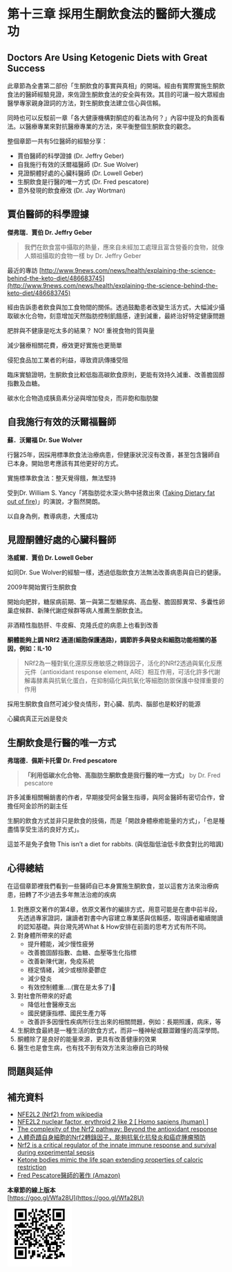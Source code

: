 # 第十三章 採用生酮飲食法的醫師大獲成功

## Doctors Are Using Ketogenic Diets with Great Success

此章節為全書第二部份「生酮飲食的事實與真相」的開端。經由有實際實施生酮飲食法的醫師經驗見證，來佐證生酮飲食法的安全與有效。其目的可讓一般大眾經由醫學專家親身證詞的方法，對生酮飲食法建立信心與信賴。

同時也可以反駁前一章「各大健康機構對酮症的看法為何？」內容中提及的負面看法。以醫療專業來對抗醫療專業的方法，來平衡整個生酮飲食的觀念。

整個章節一共有5位醫師的經驗分享：

* 賈伯醫師的科學證據 \(Dr. Jeffry Geber\)
* 自我施行有效的沃爾福醫師 \(Dr. Sue Wolver\)
* 見證酮體好處的心臟科醫師 \(Dr. Lowell Geber\)
* 生酮飲食是行醫的唯一方式 \(Dr. Fred pescatore\)
* 意外發現的飲食療效 \(Dr. Jay Wortman\)

## 賈伯醫師的科學證據

**傑弗瑞．賈伯 Dr. Jeffry Geber**

> 我們在飲食當中攝取的熱量，應來自未經加工處理且富含營養的食物，就像人類祖攝取的食物一樣 by Dr. Jeffry Geber

最近的專訪 [http://www.9news.com/news/health/explaining-the-science-behind-the-keto-diet/486683745](http://www.9news.com/news/health/explaining-the-science-behind-the-keto-diet/486683745)

經由告訴患者飲食與加工食物間的關係。透過鼓勵患者改變生活方式，大幅減少攝取碳水化合物，刻意增加天然脂肪控制飢餓感，達到減重，最終治好特定健康問題

肥胖與不健康是吃太多的結果？ NO! 重視食物的質與量

減少醫療相關花費，療效更好實施也更簡單

侵犯食品加工業者的利益，導致資訊傳播受阻

臨床實驗證明，生酮飲食比較低脂高碳飲食原則，更能有效持久減重、改善膽固醇指數及血糖。

碳水化合物造成胰島素分泌與增加發炎，而非飽和脂肪酸

## 自我施行有效的沃爾福醫師

**蘇．沃爾福 Dr. Sue Wolver**

行醫25年，因採用標準飲食法治療病患，但健康狀況沒有改善，甚至包含醫師自已本身。開始思考應該有其他更好的方式。

實施標準飲食法：整天覺得餓，無法堅持

受到Dr. William S. Yancy「將脂肪從水深火熱中拯救出來 \([Taking Dietary fat out of fire](https://drive.google.com/open?id=1LjsO8c3pJZpC1dyWN3tF2n0J_03ZxTXQ)\)」的演說，才豁然開朗。

以自身為例，教導病患，大獲成功

## 見證酮體好處的心臟科醫師

**洛威爾．賈伯 Dr. Lowell Geber**

如同Dr. Sue Wolver的經驗一樣，透過低脂飲食方法無法改善病患與自已的健康。

2009年開始實行生酮飲食

開始向肥胖，糖尿病前期、第一與第二型糖尿病、高血壓、膽固醇異常、多囊性卵巢症候群、新陳代謝症候群等病人推薦生酮飲食法。

非酒精性脂肪肝、牛皮癬、克隆氏症的病患上也看到改善

**酮體能夠上調 NRf2 通道\(細胞保護通路\)，調節許多與發炎和細胞功能相關的基因，例如：IL-10**

> NRf2為一種對氧化還原反應敏感之轉錄因子，活化的NRf2透過與氧化反應元件（antioxidant response element, ARE）相互作用，可活化許多代謝解毒酵素與抗氧化蛋白，在抑制癌化與抗氧化等細胞防禦保護中發揮重要的作用

採用生酮飲食自然可減少發炎情形，對心臟、肌肉、腦部也是較好的能源

心臟病真正元凶是發炎

## 生酮飲食是行醫的唯一方式

**弗瑞德．佩斯卡托雷 Dr. Fred pescatore**

> **「利用低碳水化合物、高脂肪生酮飲食是我行醫的唯一方式」** by Dr. Fred pescatore

許多減重相關暢銷書的作者，早期接受阿金醫生指導，與阿金醫師有密切合作，曾擔任阿金診所的副主任

生酮的飲食方式並非只是飲食的技倆，而是「開啟身體療癒能量的方式」，「也是種盡情享受生活的良好方式」。

這並不是免子食物 This isn’t a diet for rabbits. \(與低脂低油低卡飲食對比的暗諷\)

## 心得總結

在這個章節裡我們看到一些醫師自已本身實施生酮飲食，並以這套方法來治療病患，扭轉了不少過去多年無法治癒的疾病

1. 對應原文著作的第4章，依原文著作的編排方式，用意可能是在書中前半段，先透過專家證詞，讓讀者對書中內容建立專業感與信賴感，取得讀者繼續閱讀的認知基礎。與台灣先將What & How安排在前面的思考方式有所不同。
2. 對身體所帶來的好處
   * 提升體能，減少慢性疲勞
   * 改善膽固醇指數、血糖、血壓等生化指標
   * 改善新陳代謝，免疫系統
   * 穩定情緒，減少或根除憂鬱症
   * 減少發炎
   * 有效控制體重....\(實在是太多了\)
3. 對社會所帶來的好處
   * 降低社會醫療支出
   * 國民健康指標、國民生產力等
   * 改善許多因慢性疾病所衍生出來的相關問題，例如：長期照護，病床，等
4. 生酮飲食最終是一種生活的飲食方式，而非一種神秘或艱澀難懂的高深學問。
5. 酮體除了是良好的能量來源，更具有改善健康的效果
6. 醫生也是會生病，也有找不到有效方法來治療自已的時候

## 問題與延伸

## 補充資料

* [NFE2L2 \(Nrf2\) from wikipedia](https://en.wikipedia.org/wiki/NFE2L2)
* [NFE2L2 nuclear factor, erythroid 2 like 2 \[ Homo sapiens \(human\) \]](https://www.ncbi.nlm.nih.gov/gene/4780)
* [The complexity of the Nrf2 pathway: Beyond the antioxidant response](https://www.ncbi.nlm.nih.gov/pmc/articles/PMC4785809/)
* [人體奇蹟自身細胞的Nrf2轉錄因子，能夠抗氧化抗發炎和癌症腫瘤預防](http://health54321.weebly.com/20581242473603935338/nrf2)
* [Nrf2 is a critical regulator of the innate immune response and survival during experimental sepsis](https://www.jci.org/articles/view/JCI25790)
* [Ketone bodies mimic the life span extending properties of caloric restriction](http://onlinelibrary.wiley.com/doi/10.1002/iub.1627/full)
* [Fred Pescatore醫師的著作 \(Amazon\)](https://www.amazon.com/Fred-Pescatore/e/B000APPPIM/ref=sr_ntt_srch_lnk_1?qid=1510358432&sr=8-1)

 **本章節的線上版本**  
 [https://goo.gl/Wfa28U](https://goo.gl/Wfa28U)  
 ![&#x7B2C;&#x5341;&#x4E09;&#x7AE0; &#x63A1;&#x7528;&#x751F;&#x916E;&#x98F2;&#x98DF;&#x6CD5;&#x7684;&#x91AB;&#x5E2B;&#x5927;&#x7372;&#x6210;&#x529F;](../.gitbook/assets/chart-13.png)

